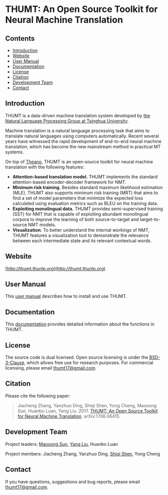 # THUMT: An Open Source Toolkit for Neural Machine Translation
## Contents
* [Introduction](#introduction)
* [Website](#website)
* [User Manual](#user-manual)
* [Documentation](#documentation)
* [License](#license)
* [Citation](#citation)
* [Development Team](#development-Team)
* [Contact](#contact)

## Introduction

THUMT is a data-driven machine translation system developed by [the Natural Language Processing Group at Tsinghua University](http://nlp.csai.tsinghua.edu.cn/site2/index.php?lang=en).

Machine translation is a natural language processing task that aims to translate natural languages using computers automatically. Recent several years have witnessed the rapid development of end-to-end neural machine translation, which has become the new mainstream method in practical MT systems.

On top of [Theano](http://deeplearning.net/software/theano/), THUMT is an open-source toolkit for neural machine translation with the following features:

* **Attention-based translation model.** THUMT implements the standard attention-based encoder-decoder framework for NMT.
* **Minimum risk training.** Besides standard maximum likelihood estimation (MLE), THUMT also supports minimum risk training (MRT) that aims to find a set of model parameters that minimize the expected loss calculated using evaluation metrics such as BLEU on the training data.
* **Exploiting monolingual data.** THUMT provides semi-supervised training (SST) for NMT that is capable of exploiting abundant monolingual corpora to improve the learning of both source-to-target and target-to-source NMT models.
* **Visualization.** To better understand the internal workings of NMT, THUMT features a visualization tool to demonstrate the relevance between each intermediate state and its relevant contextual words.

## Website

[http://thumt.thunlp.org](http://thumt.thunlp.org)

## User Manual

This [user manual](http://thumt.thunlp.org/static/THUMT.pdf) describes how to install and use THUMT.

## Documentation

This [documentation](http://thumt.thunlp.org/static/document/index.html) provides detailed information about the functions in THUMT.

## License

The source code is dual licensed. Open source licensing is under the [BSD-3-Clause](https://opensource.org/licenses/BSD-3-Clause), which allows free use for research purposes. For commercial licensing, please email [thumt17@gmail.com](mailto:thumt17@gmail.com).

## Citation

Please cite the following paper:

> Jiacheng Zhang, Yanzhuo Ding, Shiqi Shen, Yong Cheng, Maosong Sun, Huanbo Luan, Yang Liu. 2017. [THUMT: An Open Source Toolkit for Neural Machine Translation](https://arxiv.org/abs/1706.06415). arXiv:1706.06415.

## Development Team

Project leaders: [Maosong Sun](http://www.thunlp.org/site2/index.php/zh/people?id=16), [Yang Liu](http://nlp.csai.tsinghua.edu.cn/~ly/), Huanbo Luan

Project members: Jiacheng Zhang, Yanzhuo Ding, [Shiqi Shen](http://nlp.csai.tsinghua.edu.cn/~ssq/), Yong Cheng

## Contact

If you have questions, suggestions and bug reports, please email [thumt17@gmail.com](mailto:thumt17@gmail.com).





